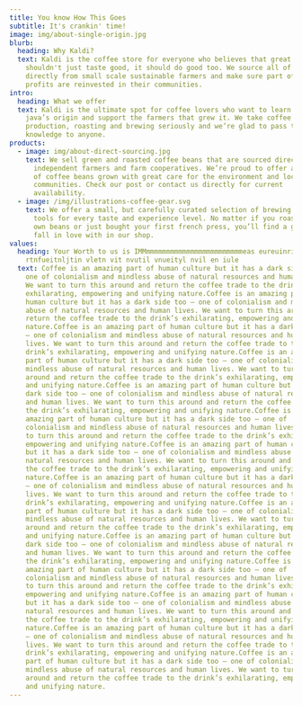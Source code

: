 ```yaml
---
title: You know How This Goes
subtitle: It's crankin' time!
image: img/about-single-origin.jpg
blurb:
  heading: Why Kaldi?
  text: Kaldi is the coffee store for everyone who believes that great coffee
    shouldn't just taste good, it should do good too. We source all of our beans
    directly from small scale sustainable farmers and make sure part of the
    profits are reinvested in their communities.
intro:
  heading: What we offer
  text: Kaldi is the ultimate spot for coffee lovers who want to learn about their
    java’s origin and support the farmers that grew it. We take coffee
    production, roasting and brewing seriously and we’re glad to pass that
    knowledge to anyone.
products:
  - image: img/about-direct-sourcing.jpg
    text: We sell green and roasted coffee beans that are sourced directly from
      independent farmers and farm cooperatives. We’re proud to offer a variety
      of coffee beans grown with great care for the environment and local
      communities. Check our post or contact us directly for current
      availability.
  - image: /img/illustrations-coffee-gear.svg
    text: We offer a small, but carefully curated selection of brewing gear and
      tools for every taste and experience level. No matter if you roast your
      own beans or just bought your first french press, you’ll find a gadget to
      fall in love with in our shop.
values:
  heading: Your Worth to us is IMMmmmmmmmmmmmmmmmmmmmmmmmmeas eureuinrifnrtjinf
    rtnfueitnljtin vletn vit nvutil vnueityl nvil en iule
  text: Coffee is an amazing part of human culture but it has a dark side too –
    one of colonialism and mindless abuse of natural resources and human lives.
    We want to turn this around and return the coffee trade to the drink’s
    exhilarating, empowering and unifying nature.Coffee is an amazing part of
    human culture but it has a dark side too – one of colonialism and mindless
    abuse of natural resources and human lives. We want to turn this around and
    return the coffee trade to the drink’s exhilarating, empowering and unifying
    nature.Coffee is an amazing part of human culture but it has a dark side too
    – one of colonialism and mindless abuse of natural resources and human
    lives. We want to turn this around and return the coffee trade to the
    drink’s exhilarating, empowering and unifying nature.Coffee is an amazing
    part of human culture but it has a dark side too – one of colonialism and
    mindless abuse of natural resources and human lives. We want to turn this
    around and return the coffee trade to the drink’s exhilarating, empowering
    and unifying nature.Coffee is an amazing part of human culture but it has a
    dark side too – one of colonialism and mindless abuse of natural resources
    and human lives. We want to turn this around and return the coffee trade to
    the drink’s exhilarating, empowering and unifying nature.Coffee is an
    amazing part of human culture but it has a dark side too – one of
    colonialism and mindless abuse of natural resources and human lives. We want
    to turn this around and return the coffee trade to the drink’s exhilarating,
    empowering and unifying nature.Coffee is an amazing part of human culture
    but it has a dark side too – one of colonialism and mindless abuse of
    natural resources and human lives. We want to turn this around and return
    the coffee trade to the drink’s exhilarating, empowering and unifying
    nature.Coffee is an amazing part of human culture but it has a dark side too
    – one of colonialism and mindless abuse of natural resources and human
    lives. We want to turn this around and return the coffee trade to the
    drink’s exhilarating, empowering and unifying nature.Coffee is an amazing
    part of human culture but it has a dark side too – one of colonialism and
    mindless abuse of natural resources and human lives. We want to turn this
    around and return the coffee trade to the drink’s exhilarating, empowering
    and unifying nature.Coffee is an amazing part of human culture but it has a
    dark side too – one of colonialism and mindless abuse of natural resources
    and human lives. We want to turn this around and return the coffee trade to
    the drink’s exhilarating, empowering and unifying nature.Coffee is an
    amazing part of human culture but it has a dark side too – one of
    colonialism and mindless abuse of natural resources and human lives. We want
    to turn this around and return the coffee trade to the drink’s exhilarating,
    empowering and unifying nature.Coffee is an amazing part of human culture
    but it has a dark side too – one of colonialism and mindless abuse of
    natural resources and human lives. We want to turn this around and return
    the coffee trade to the drink’s exhilarating, empowering and unifying
    nature.Coffee is an amazing part of human culture but it has a dark side too
    – one of colonialism and mindless abuse of natural resources and human
    lives. We want to turn this around and return the coffee trade to the
    drink’s exhilarating, empowering and unifying nature.Coffee is an amazing
    part of human culture but it has a dark side too – one of colonialism and
    mindless abuse of natural resources and human lives. We want to turn this
    around and return the coffee trade to the drink’s exhilarating, empowering
    and unifying nature.
---
```

